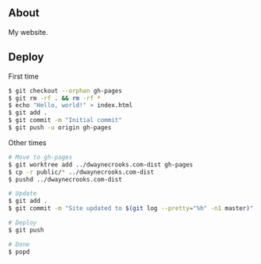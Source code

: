 ## About

My website.

## Deploy

First time

```sh
$ git checkout --orphan gh-pages
$ git rm -rf . && rm -rf *
$ echo "Hello, world!" > index.html
$ git add .
$ git commit -m "Initial commit"
$ git push -u origin gh-pages
```

Other times

```bash
# Move to gh-pages
$ git worktree add ../dwaynecrooks.com-dist gh-pages
$ cp -r public/* ../dwaynecrooks.com-dist
$ pushd ../dwaynecrooks.com-dist

# Update
$ git add .
$ git commit -m "Site updated to $(git log --pretty="%h" -n1 master)"

# Deploy
$ git push

# Done
$ popd
```
